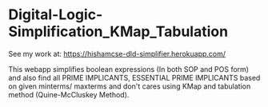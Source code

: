# Digital-Logic-Simplification_KMap_Tabulation

See my work at: https://hishamcse-dld-simplifier.herokuapp.com/ <br />

This webapp simplifies boolean expressions (In both SOP and POS form) and also find all PRIME IMPLICANTS, ESSENTIAL PRIME IMPLICANTS based on given minterms/ maxterms and don't cares
using KMap and tabulation method (Quine-McCluskey Method).
